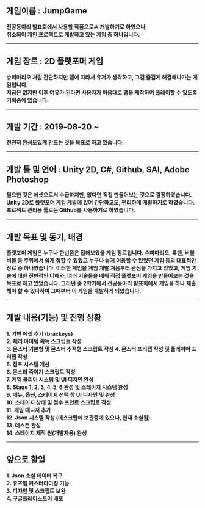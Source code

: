 ## 게임이름 : JumpGame
__전공동아리 발표회에서 사용할 작품으로써 개발하기로 하였으나,__  
__취소되어 개인 프로젝트로 개발하고 있는 게임 중 하나입니다.__
  
  -------------------------------------------------------
  
## 게임 장르 : 2D 플랫포머 게임
__슈퍼마리오 처럼 간단하지만 맵에 따라서 유저가 생각하고, 그걸 즐겁게 해결해나가는 게임입니다.__  
__지금은 없지만 이후 여유가 된다면 사용자가 마음대로 맵을 제작하여 플레이할 수 있도록 기획중에 있습니다.__

-------------------------------------------------------

## 개발 기간 : 2019-08-20 ~
__천천히 완성도있게 만드는 것을 목표로 하고 있습니다.__

-------------------------------------------------------

## 개발 툴 및 언어 : Unity 2D, C#, Github, SAI, Adobe Photoshop
__필요한 것은 에셋으로서 수급하지만, 없다면 직접 만들어보는 것으로 결정하였습니다.__  
__Unity 2D로 플랫포머 게임 개발에 있어 간단하고도, 편리하게 개발하기로 하였습니다.__
__프로젝트 관리용 툴로는 Github를 사용하기로 하였습니다.__

-------------------------------------------------------

## 개발 목표 및 동기, 배경
__플랫포머 게임은 누구나 한번쯤은 접해보았을 게임 장르입니다. 슈퍼마리오, 록맨, 버블버블 등 주위에서 쉽게 접할 수 있었고 누구나 쉽게 이용할 수 있었던 게임 등의 대표적인 장르 중 하나였습니다. 이러한 게임을 게임 개발 처음부터 관심을 가지고 있었고, 게임 기술에 대한 전반적인 이해와, 여러 기술들을 배워 직접 플랫포머 게임을 만들어보는 것을 목표로 하고 있었습니다. 그러던 중 2학기에서 전공동아리 발표회에서 게임을 하나 제출해야 할 수 있다하여 그때부터 이 게임을 개발하게 되었습니다.__

-------------------------------------------------------

## 개발 내용(기능) 및 진행 상황
__1. 기반 에셋 추가 (brackeys)__   
__2. 체리 아이템 획득 스크립트 작성__   
__3. 몬스터 기본형 및 몬스터 추적형 스크립트 작성__
__4. 몬스터 프리팹 작성 및 플레이어 프리팹 작성__    
__5. 점프 시스템 개선__     
__6. 몬스터 죽이기 스크립트 작성__    
__7. 게임 클리어 시스템 및 UI 디자인 완성__    
__8. Stage 1, 2, 3, 4, 5, 6 완성 및 스테이지 시스템 완성__    
__9. 메뉴, 옵션, 스테이지 선택 창 UI 디자인 및 완성__    
__10. 스테이지 상태 및 점수 포인트 스크립트 작성__    
__11. 게임 매니저 추가__    
__12. Json 시스템 작성 (데스크탑에 보관중에 있으나, 현재 소실됨)__    
__13. 데스존 완성__    
__14. 스테이지 제작 씬(개발자용) 완성__    

-------------------------------------------------------

## 앞으로 할일
__1. Json 소실 데이터 복구__   
__2. 유즈맵 커스터마이징 기능__    
__3. 디자인 및 스크립트 보완__    
__4. 구글플레이스토어 배포__    
